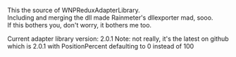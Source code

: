 This the source of WNPReduxAdapterLibrary.  
Including and merging the dll made Rainmeter's dllexporter mad, sooo.  
If this bothers you, don't worry, it bothers me too.

Current adapter library version: 2.0.1
Note: not really, it's the latest on github which is 2.0.1 with PositionPercent defaulting to 0 instead of 100
